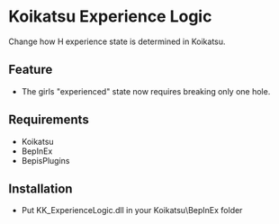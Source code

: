 # Koikatsu Experience Logic
Change how H experience state is determined in Koikatsu.

## Feature
- The girls "experienced" state now requires breaking only one hole.

## Requirements
- Koikatsu
- BepInEx
- BepisPlugins

## Installation
- Put KK\_ExperienceLogic.dll in your Koikatsu\\BepInEx folder
